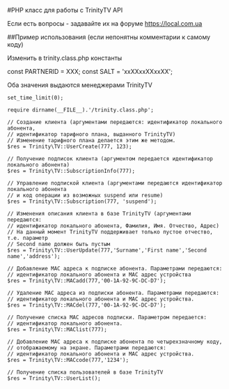 #PHP класс для работы с TrinityTV API

Если есть вопросы - задавайте их на форуме https://local.com.ua

##Пример использования 
(если непонятны комментарии к самому коду)

Изменить в trinity.class.php константы

const PARTNERID = XXX;
сonst SALT = 'xxXXxxXXxxXX';

Оба значения выдаются менеджерами TrinityTV


```
set_time_limit(0);

require dirname(__FILE__).'/trinity.class.php';

// Создание клиента (аргументами передаются: идентификатор локального абонента, 
// идентификатор тарифного плана, выданного TrinityTV)
// Изменение тарифного плана делается этим же методом.
$res = Trinity\TV::UserCreate(777, 123);

// Получение подписок клиента (аргументом передается идентификатор локального абонента)
$res = Trinity\TV::SubscriptionInfo(777);

// Управление подпиской клиента (аргументами передаются идентификатор локального абонента
// и код операции из возможных suspend или resume)
$res = Trinity\TV::Subscription(777, 'suspend');

// Изменения описания клиента в базе TrinityTV (аргументами передаются: 
// идентификатор локального абонента, Фамилия, Имя. Отчество, Адрес)
// На данный момент TrinityTV поддерживает только пустое отчество, т.е. параметр 
// Second name должен быть пустым
$res = Trinity\TV::UserUpdate(777,'Surname','First name','Second name','address');

// Добавление MAC адреса к подписке абонента. Параметрами передаются: 
// идентификатор локального абонента и MAC адрес устройства
$res = Trinity\TV::MACadd(777,'00-1A-92-9C-DC-D7');

// Удаление MAC адреса из подписки абонента. Параметрами передаются: 
// идентификатор локального абонента и MAC адрес устройства.
$res = Trinity\TV::MACdel(777,'00-1A-92-9C-DC-D7');

// Получение списка MAC адресов подписки. Параметром передается: 
// идентификатор локального абонента.
$res = Trinity\TV::MAClist(777);

// Добавление MAC адреса к подписке абонента по четырехзначному коду, 
// отображаемому на экране. Параметрами передаются: 
// идентификатор локального абонента и MAC адрес устройства.
$res = Trinity\TV::MACcode(777,'1234');

// Получение списка пользователей в базе TrinityTV
$res = Trinity\TV::UserList();
```


